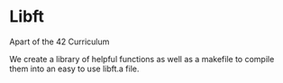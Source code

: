 # Libft
Apart of the 42 Curriculum 

We create a library of helpful functions as well as a makefile to compile them into an easy to use libft.a file.
